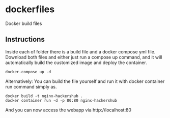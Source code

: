 # dockerfiles
Docker build files

## Instructions
Inside each of folder there is a build file and a docker compose yml file.
Download both files and either just run a compose up command, and it will automatically build the customized image and deploy the container.
```
docker-compose up -d
```

Alternatively: You can build the file yourself and run it with docker container run command simply as.
```
docker build -t nginx-hackershub .
docker container run -d -p 80:80 nginx-hackershub
```
And you can now access the webapp via http://localhost:80
